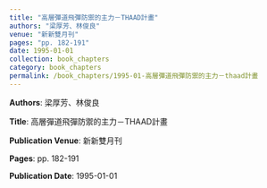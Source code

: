 ```yaml
---
title: "高層彈道飛彈防禦的主力－THAAD計畫"
authors: "梁厚芳、林俊良"
venue: "新新雙月刊"
pages: "pp. 182-191"
date: 1995-01-01
collection: book_chapters
category: book_chapters
permalink: /book_chapters/1995-01-高層彈道飛彈防禦的主力－thaad計畫
---
```


**Authors**: 梁厚芳、林俊良

**Title**: 高層彈道飛彈防禦的主力－THAAD計畫

**Publication Venue**: 新新雙月刊

**Pages**: pp. 182-191

**Publication Date**: 1995-01-01
